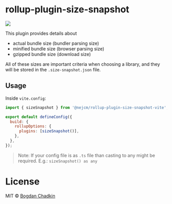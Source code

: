 # rollup-plugin-size-snapshot

<img src="example2.png" />

This plugin provides details about

- actual bundle size (bundler parsing size)
- minified bundle size (browser parsing size)
- gzipped bundle size (download size)

All of these sizes are important criteria when choosing a library, and they will be stored in the `.size-snapshot.json` file.

## Usage

Inside `vite.config`:

```js
import { sizeSnapshot } from '@nejcm/rollup-plugin-size-snapshot-vite';

export default defineConfig({
  build: {
    rollupOptions: {
      plugins: [sizeSnapshot()],
    },
  },
});
```

> Note: If your config file is as `.ts` file than casting to any might be required. E.g.: `sizeSnapshot() as any`

# License

MIT &copy; [Bogdan Chadkin](mailto:trysound@yandex.ru)
